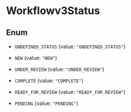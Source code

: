 

# Workflowv3Status

## Enum


* `UNDEFINED_STATUS` (value: `"UNDEFINED_STATUS"`)

* `NEW` (value: `"NEW"`)

* `UNDER_REVIEW` (value: `"UNDER_REVIEW"`)

* `COMPLETE` (value: `"COMPLETE"`)

* `READY_FOR_REVIEW` (value: `"READY_FOR_REVIEW"`)

* `PENDING` (value: `"PENDING"`)



